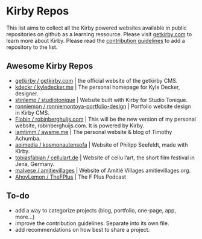 # Kirby Repos
This list aims to collect all the Kirby powered websites available in public repositories on github as a learning ressource. Please visit [getkirby.com](http://getkirby.com) to learn more about Kirby.
Please read the [contribution guidelines](https://github.com/Thiousi/kirby-repos/blob/master/contribution-guidelines.md) to add a repository to the list. 

## Awesome Kirby Repos
- [getkirby / getkirby.com](https://github.com/getkirby/getkirby.com) | the official website of the getkirby CMS. 
- [kdeckr / kyledecker.me](https://github.com/kdeckr/kyledecker.me) | The personal homepage for Kyle Decker, designer.
- [stinlemp / studiotonique](https://github.com/stinlemp/studiotonique) | Website built with Kirby for Studio Tonique. 
- [ronniemon / ronniemontoya-portfolio-design](https://github.com/ronniemon/ronniemontoya-portfolio-design) | Portfolio website design in Kirby CMS. 
- [Flobin / robinberghuijs.com](https://github.com/Flobin/robinberghuijs.com) | This will be the new version of my personal website, robinberghuijs.com. It is powered by Kirby.
- [iamtimm / awsme.me](https://github.com/iamtimm/awsme.me) |  The personal website & blog of Timothy Achumba. 
- [aoimedia / kosmonautensofa](https://github.com/aoimedia/kosmonautensofa) | Website of Philipp Seefeldt, made with Kirby. 
- [tobiasfabian / cellulart.de](https://github.com/tobiasfabian/cellulart.de) | Website of cellu l’art, the short film festival in Jena, Germany. 
- [malvese / amitievillages](https://github.com/malvese/amitievillages) | Website of Amitié Villages amitievillages.org. 
- [AhoyLemon / TheFPlus](https://github.com/AhoyLemon/TheFPlus) | The F Plus Podcast


## To-do 
- add a way to categorize projects (blog, portfolio, one-page, app, more...) 
- improve the contribution guidelines. Separate into its own file. 
- add recommendations on how best to share a project. 
